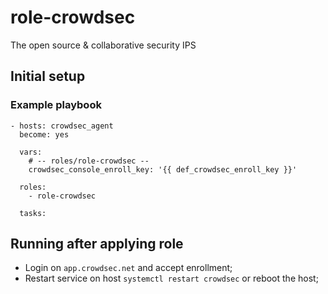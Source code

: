 # role-crowdsec
The open source &amp; collaborative security IPS 


## Initial setup

### Example playbook
```
- hosts: crowdsec_agent
  become: yes

  vars:
    # -- roles/role-crowdsec --
    crowdsec_console_enroll_key: '{{ def_crowdsec_enroll_key }}'

  roles:
    - role-crowdsec

  tasks:
```

## Running after applying role
- Login on ``app.crowdsec.net`` and accept enrollment;
- Restart service on host ``systemctl restart crowdsec`` or reboot the host;

